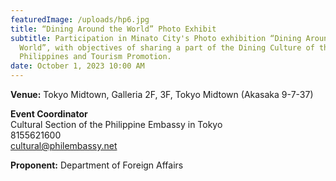 ```yaml
---
featuredImage: /uploads/hp6.jpg
title: “Dining Around the World” Photo Exhibit
subtitle: Participation in Minato City's Photo exhibition “Dining Around the
  World”, with objectives of sharing a part of the Dining Culture of the
  Philippines and Tourism Promotion.
date: October 1, 2023 10:00 AM
---
```

**V﻿enue:** Tokyo Midtown, Galleria 2F, 3F, Tokyo Midtown (Akasaka 9-7-37)

**E﻿vent Coordinator**\
Cultural Section of the Philippine Embassy in Tokyo\
8155621600\
cultural@philembassy.net

**P﻿roponent:** Department of Foreign Affairs